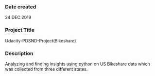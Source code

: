 ### Date created
24 DEC 2019

### Project Title
Udacity-PDSND-Project(Bikeshare)

### Description
Analyzing and finding insights using python on US Bikeshare data which was collected from three different states.



